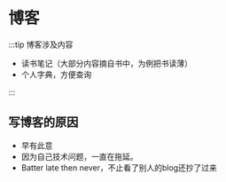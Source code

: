 # 博客

:::tip 博客涉及内容

- 读书笔记（大部分内容摘自书中，为例把书读薄）
- 个人字典，方便查询

:::

## 写博客的原因

- 早有此意
- 因为自己技术问题，一直在拖延。
- Batter late then never，不止看了别人的blog还抄了过来
